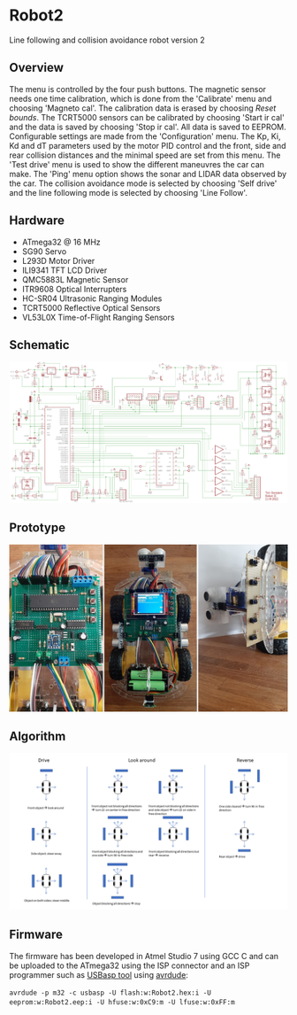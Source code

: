 # Robot2

Line following and collision avoidance robot version 2

## Overview

The menu is controlled by the four push buttons. The magnetic sensor needs one time calibration, which is done from the 'Calibrate' menu and choosing 'Magneto cal'. The calibration data is erased by choosing *Reset bounds*. The TCRT5000 sensors can be calibrated by choosing 'Start ir cal' and the data is saved by choosing 'Stop ir cal'. All data is saved to EEPROM. Configurable settings are made from the 'Configuration' menu. The Kp, Ki, Kd and dT parameters used by the motor PID control and the front, side and rear collision distances and the minimal speed are set from this menu. The 'Test drive' menu is used to show the different maneuvres the car can make. The 'Ping' menu option shows the sonar and LIDAR data observed by the car. The collision avoidance mode is selected by choosing 'Self drive' and the line following mode is selected by choosing 'Line Follow'.

## Hardware

* ATmega32 @ 16 MHz
* SG90 Servo
* L293D Motor Driver
* ILI9341 TFT LCD Driver
* QMC5883L Magnetic Sensor
* ITR9608 Optical Interrupters
* HC-SR04 Ultrasonic Ranging Modules
* TCRT5000 Reflective Optical Sensors
* VL53L0X Time-of-Flight Ranging Sensors

## Schematic

![](schematic/Robot2.png)

## Prototype

![](media/Prototype.jpg)

## Algorithm

![](media/Self-drive.png)

## Firmware
The firmware has been developed in Atmel Studio 7 using GCC C and can be uploaded to the ATmega32 using the ISP connector and an ISP programmer such as [USBasp tool](http://www.fischl.de/usbasp/) using [avrdude](http://www.nongnu.org/avrdude/):

`avrdude -p m32 -c usbasp -U flash:w:Robot2.hex:i -U eeprom:w:Robot2.eep:i -U hfuse:w:0xC9:m -U lfuse:w:0xFF:m`
